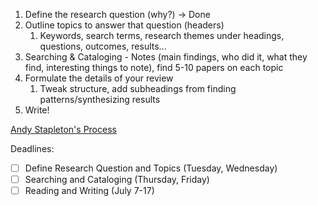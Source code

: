 
1. Define the research question (why?) -> Done
3. Outline topics to answer that question (headers)
	1. Keywords, search terms, research themes under headings, questions, outcomes, results...
4. Searching & Cataloging - Notes (main findings, who did it, what they find, interesting things to note), find 5-10 papers on each topic
5. Formulate the details of your review
	1. Tweak structure, add subheadings from finding patterns/synthesizing results
6. Write!

[Andy Stapleton's Process](https://www.youtube.com/watch?v=2Lha-pG5QAw&t=222s) 

Deadlines:
- [ ] Define Research Question and Topics (Tuesday, Wednesday)
- [ ] Searching and Cataloging (Thursday, Friday)
- [ ] Reading and Writing (July 7-17)
